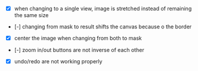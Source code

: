 - [x] when changing to a single view, image is stretched instead of remaining the same size
- [-] changing from mask to result shifts the canvas because o the border
- [x] center the image when changing from both to mask
- [-] zoom in/out buttons are not inverse of each other
- [x] undo/redo are not working properly

